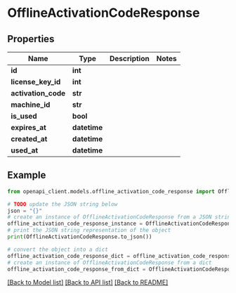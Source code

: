 # OfflineActivationCodeResponse


## Properties

Name | Type | Description | Notes
------------ | ------------- | ------------- | -------------
**id** | **int** |  | 
**license_key_id** | **int** |  | 
**activation_code** | **str** |  | 
**machine_id** | **str** |  | 
**is_used** | **bool** |  | 
**expires_at** | **datetime** |  | 
**created_at** | **datetime** |  | 
**used_at** | **datetime** |  | 

## Example

```python
from openapi_client.models.offline_activation_code_response import OfflineActivationCodeResponse

# TODO update the JSON string below
json = "{}"
# create an instance of OfflineActivationCodeResponse from a JSON string
offline_activation_code_response_instance = OfflineActivationCodeResponse.from_json(json)
# print the JSON string representation of the object
print(OfflineActivationCodeResponse.to_json())

# convert the object into a dict
offline_activation_code_response_dict = offline_activation_code_response_instance.to_dict()
# create an instance of OfflineActivationCodeResponse from a dict
offline_activation_code_response_from_dict = OfflineActivationCodeResponse.from_dict(offline_activation_code_response_dict)
```
[[Back to Model list]](../README.md#documentation-for-models) [[Back to API list]](../README.md#documentation-for-api-endpoints) [[Back to README]](../README.md)


